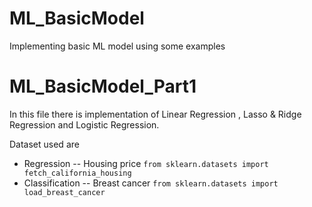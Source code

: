 # ML_BasicModel
Implementing basic ML model using some examples

# ML_BasicModel_Part1
In this file there is implementation of Linear Regression , Lasso & Ridge Regression and Logistic Regression.

Dataset used are
- Regression -- Housing price ``` from sklearn.datasets import fetch_california_housing ```
- Classification -- Breast cancer ``` from sklearn.datasets import load_breast_cancer ```
 
